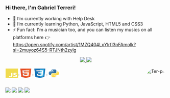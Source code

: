 ### Hi there, I'm Gabriel Terreri!

- 🔭 I’m currently working with Help Desk
- 🌱 I’m currently learning Python, JavaScript, HTML5 and CSS3
- ⚡ Fun fact: I'm a musician too, and you can listen my musics on all platforms here 👉 https://open.spotify.com/artist/1MZQ404LxYlrfl3nFAmolk?si=2muyoz64S5-RTJNth2zylg

<div align="center">
  <a href="https://github.com/Terreri">
  <img height="180em" src="https://github-readme-stats.vercel.app/api?username=Terreri&show_icons=true&theme=dark&include_all_commits=true&count_private=true"/>
  <img height="180em" src="https://github-readme-stats.vercel.app/api/top-langs/?username=Terreri&layout=compact&langs_count=7&theme=dark"/>
</div>



<div style="display: inline_block"><br>
  <img align="center" alt="Ter-Js" height="30" width="40" src="https://raw.githubusercontent.com/devicons/devicon/master/icons/javascript/javascript-plain.svg">
  <img align="center" alt="Ter-HTML" height="30" width="40" src="https://raw.githubusercontent.com/devicons/devicon/master/icons/html5/html5-original.svg">
  <img align="center" alt="Ter-CSS" height="30" width="40" src="https://raw.githubusercontent.com/devicons/devicon/master/icons/css3/css3-original.svg">
  <img align="center" alt="Ter-Python" height="30" width="40" src="https://raw.githubusercontent.com/devicons/devicon/master/icons/python/python-original.svg">
  <img align="right" alt="Ter-pic" height="150" style="border-radius:50px;" src="https://cdn.discordapp.com/attachments/707950523021656224/1062727170453151785/AEdFTp7p054l8pbOfQeTleAEd33JcqfVsATcOIKuhhJYs432-p-rw-no.png">
</div>
  
##
  
<div> 
  <a href="https://www.youtube.com/channel/UCccJoJgU71JD2dcc8QcvJaw" target="_blank"><img src="https://img.shields.io/badge/YouTube-FF0000?style=for-the-badge&logo=youtube&logoColor=white" target="_blank"></a>
  <a href="https://instagram.com/terrerinho_" target="_blank"><img src="https://img.shields.io/badge/-Instagram-%23E4405F?style=for-the-badge&logo=instagram&logoColor=white" target="_blank"></a>
  <a href = "mailto:gabrielterreri@gmail.com"><img src="https://img.shields.io/badge/-Gmail-%23333?style=for-the-badge&logo=gmail&logoColor=white" target="_blank"></a>
  <a href="https://www.linkedin.com/in/gabriel-terreri-0119a1207/" target="_blank"><img src="https://img.shields.io/badge/-LinkedIn-%230077B5?style=for-the-badge&logo=linkedin&logoColor=white" target="_blank"></a> 
  
</div>
